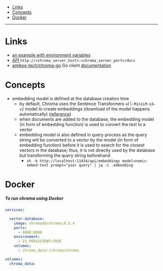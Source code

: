 - [Links](#links)
- [Concepts](#concepts)
- [Docker](#docker)
____

# Links

- [an example with environment
  variables](https://cookbook.chromadb.dev/strategies/cors/)
- [API](https://cookbook.chromadb.dev/core/api/)
  `http://<chroma_server_host>:<chroma_server_port>/docs`
- [amikos-tech/chroma-go](https://github.com/amikos-tech/chroma-go) Go client
  [documentation](https://go-client.chromadb.dev/)

# Concepts

- embedding model is defined at the database creation time
  * by default, Chroma uses the Sentence Transformers `all-MiniLM-L6-v2` model
    to create embeddings (download of the model happens automatically)
    ([reference](https://docs.trychroma.com/guides/embeddings#default:-all-minilm-l6-v2))
  * when documents are added to the database, the embedding model (in form of
    embedding function) is used to convert the text to a vector
  * embedding model is also defined in query process as the query string
    will be converted to a vector by the model (in form of embedding function)
    before it is used to search for the closest vectors in the database; thus,
    it is not directly used by the database but transforming the query string
    beforehand
    + `xh -b http://localhost:11434/api/embeddings model=nomic-embed-text prompt="your query" | jq -c .embedding`

# Docker

##### To run chroma using Docker

```yaml
services:

  vector-database:
    image: chromadb/chroma:0.5.4
    ports:
      - 8000:8000
    environment:
      - IS_PERSISTENT=TRUE
    volumes:
      - chroma_data:/chroma/chroma

volumes:
  chroma_data:
```
